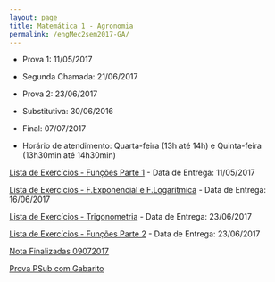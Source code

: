 ```yaml
---
layout: page
title: Matemática 1 - Agronomia
permalink: /engMec2sem2017-GA/
---
```


- Prova 1: 11/05/2017
- Segunda Chamada: 21/06/2017
- Prova 2: 23/06/2017
- Substitutiva: 30/06/2016
- Final: 07/07/2017

- Horário de atendimento: Quarta-feira (13h até 14h) e Quinta-feira (13h30min até 14h30min)

[Lista de Exercícios - Funções Parte 1](/disciplinas/listaFunc-1.pdf) - Data de Entrega: 11/05/2017

[Lista de Exercícios - F.Exponencial e F.Logarítmica](/disciplinas/listaExp-Log.pdf) - Data de Entrega: 16/06/2017

[Lista de Exercícios - Trigonometria](/disciplinas/listaTrig.pdf) - Data de Entrega: 23/06/2017

[Lista de Exercícios - Funções Parte 2](/disciplinas/listaOperFuncoes.pdf) - Data de Entrega: 23/06/2017

[Nota Finalizadas 09072017](/disciplinas/Site-NotasFinalizadas-Agron.pdf)

[Prova PSub com Gabarito](/disciplinas/mainPSub+Gabarito.pdf)

